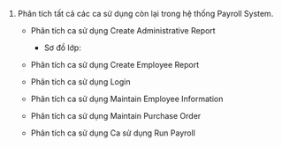 1. Phân tích tất cả các ca sử dụng còn lại trong hệ thống Payroll System.
   * Phân tích ca sử dụng Create Administrative Report
     - Sơ đồ lớp:

   * Phân tích ca sử dụng Create Employee Report
   * Phân tích ca sử dụng Login
   * Phân tích ca sử dụng Maintain Employee Information
   * Phân tích ca sử dụng Maintain Purchase Order
   * Phân tích ca sử dụng Ca sử dụng Run Payroll
